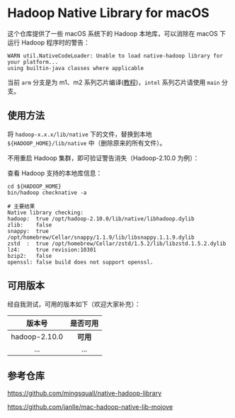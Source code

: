 
# Hadoop Native Library for macOS

这个仓库提供了一些 macOS 系统下的 Hadoop 本地库，可以消除在 macOS 下运行 Hadoop 程序时的警告：

```shell
WARN util.NativeCodeLoader: Unable to load native-hadoop library for your platform...
using builtin-java classes where applicable
```

当前 `arm` 分支是为 m1、m2 系列芯片编译([教程](build.md))，`intel` 系列芯片请使用 `main` 分支。

## 使用方法

将 `hadoop-x.x.x/lib/native` 下的文件，替换到本地`${HADOOP_HOME}/lib/native` 中（删除原来的所有文件）。

不用重启 Hadoop 集群，即可验证警告消失（Hadoop-2.10.0 为例）：

查看 Hadoop 支持的本地库信息：

```shell
cd ${HADOOP_HOME}
bin/hadoop checknative -a

# 主要结果
Native library checking:
hadoop:  true /opt/hadoop-2.10.0/lib/native/libhadoop.dylib
zlib:    false
snappy:  true /opt/homebrew/Cellar/snappy/1.1.9/lib/libsnappy.1.1.9.dylib
zstd  :  true /opt/homebrew/Cellar/zstd/1.5.2/lib/libzstd.1.5.2.dylib
lz4:     true revision:10301
bzip2:   false
openssl: false build does not support openssl.
```

## 可用版本

经自我测试，可用的版本如下（欢迎大家补充）：

|     版本号     |   是否可用   |
| :-----------: | :--------: |
| hadoop-2.10.0  |  **可用**   |
| ...           | ...        |


## 参考仓库

https://github.com/mingsquall/native-hadoop-library

https://github.com/janlle/mac-hadoop-native-lib-mojove
